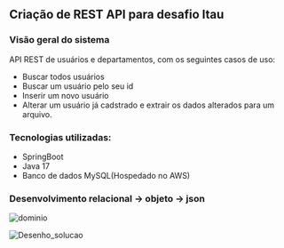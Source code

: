 ## Criação de REST API para desafio Itau


### Visão geral do sistema

API REST de usuários e departamentos, com os seguintes casos de uso:

- Buscar todos usuários
- Buscar um usuário pelo seu id
- Inserir um novo usuário
- Alterar um usuário já cadstrado e extrair os dados alterados para um arquivo.

### Tecnologias utilizadas:

- SpringBoot
- Java 17
- Banco de dados MySQL(Hospedado no AWS)


### Desenvolvimento  relacional -> objeto -> json
![dominio](https://github.com/mariannacrocha/crud-java-user-dept/assets/63068299/8b8b9a49-4dd1-409b-877d-0be0825e9b72)




![Desenho_solucao](https://github.com/mariannacrocha/crud-java-user-dept/assets/63068299/15400849-1927-4e6f-9082-b954e77508f8)

